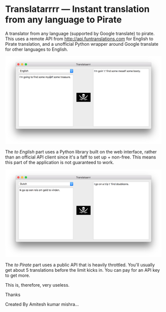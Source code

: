 # Translatarrrr — Instant translation from any language to Pirate

A translator from any language (supported by Google translate) to pirate.
This uses a remote API from http://api.funtranslations.com for English 
to Pirate translation, and a unofficial Python wrapper around Google translate
for other languages to English.
 
![Translatarrrr](screenshot-translate1.jpg)

The *to English* part uses a Python library built on the web interface,
rather than an official API client since it's a faff to set up + non-free.
This means this part of the application is not guaranteed to work.

![Translatarrrr](screenshot-translate2.jpg)
 
The *to Pirate* part uses a public API that is heavily throttled. You'll
usually get about 5 translations before the limit kicks in. You can 
pay for an API key to get more.

This is, therefore, very useless.

Thanks

Created By Amitesh kumar mishra...
